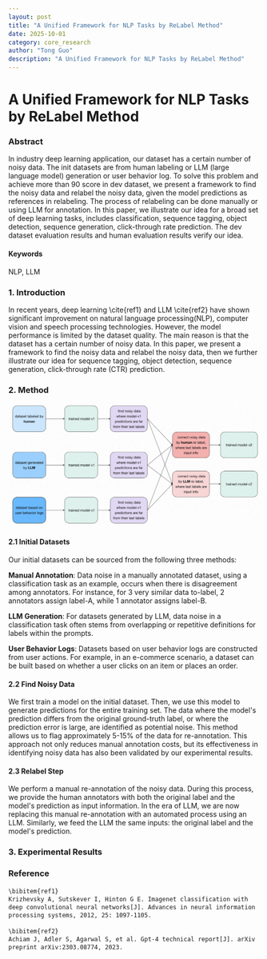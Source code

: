 ```yaml
---
layout: post
title: "A Unified Framework for NLP Tasks by ReLabel Method"
date: 2025-10-01
category: core_research
author: "Tong Guo"
description: "A Unified Framework for NLP Tasks by ReLabel Method"
---
```



# A Unified Framework for NLP Tasks by ReLabel Method

### Abstract
In industry deep learning application, our dataset has a certain number of noisy data. The init datasets are from human labeling or LLM (large language model) generation or user behavior log.
To solve this problem and achieve more than 90 score in dev dataset, we present a framework to find the noisy data and relabel the noisy data, 
given the model predictions as references in relabeling. The process of relabeling can be done manually or using LLM for annotation.
In this paper, we illustrate our idea for a broad set of deep learning tasks, includes classification, sequence tagging, object detection, sequence generation, 
click-through rate prediction. The dev dataset evaluation results and human evaluation results verify our idea.

#### Keywords
NLP, LLM

### 1. Introduction

In recent years, deep learning \cite{ref1} and LLM \cite{ref2} have shown significant improvement on natural language processing(NLP), 
computer vision and speech processing technologies. However, the model performance is limited by the dataset quality. 
The main reason is that the dataset has a certain number of noisy data. 
In this paper, we present a framework to find the noisy data and relabel the noisy data, 
then we further illustrate our idea for sequence tagging, object detection, sequence generation, click-through rate (CTR) prediction.

### 2. Method
![fig1](/assets/png/unified-nlp/fig1.png)

#### 2.1 Initial Datasets

Our initial datasets can be sourced from the following three methods:

**Manual Annotation**: Data noise in a manually annotated dataset, using a classification task as an example, occurs when there is disagreement among annotators. For instance, for 3 very similar data to-label, 2 annotators assign label-A, while 1 annotator assigns label-B.

**LLM Generation**: For datasets generated by LLM, data noise in a classification task often stems from overlapping or repetitive definitions for labels within the prompts.

**User Behavior Logs**: Datasets based on user behavior logs are constructed from user actions. For example, in an e-commerce scenario, a dataset can be built based on whether a user clicks on an item or places an order.

#### 2.2 Find Noisy Data

We first train a model on the initial dataset. Then, we use this model to generate predictions for the entire training set. The data where the model's prediction differs from the original ground-truth label, or where the prediction error is large, are identified as potential noise. This method allows us to flag approximately 5-15% of the data for re-annotation. This approach not only reduces manual annotation costs, but its effectiveness in identifying noisy data has also been validated by our experimental results.


#### 2.3 Relabel Step

We perform a manual re-annotation of the noisy data. During this process, we provide the human annotators with both the original label and the model's prediction as input information. In the era of LLM, we are now replacing this manual re-annotation with an automated process using an LLM. Similarly, we feed the LLM the same inputs: the original label and the model's prediction.

### 3. Experimental Results



### Reference
```
\bibitem{ref1}
Krizhevsky A, Sutskever I, Hinton G E. Imagenet classification with deep convolutional neural networks[J]. Advances in neural information processing systems, 2012, 25: 1097-1105.

\bibitem{ref2}
Achiam J, Adler S, Agarwal S, et al. Gpt-4 technical report[J]. arXiv preprint arXiv:2303.08774, 2023.
```
